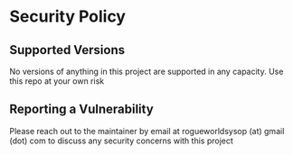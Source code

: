 # Security Policy

## Supported Versions

No versions of anything in this project are supported in any capacity. Use this repo at your own risk

## Reporting a Vulnerability

Please reach out to the maintainer by email at rogueworldsysop (at) gmail (dot) com to discuss
any security concerns with this project
